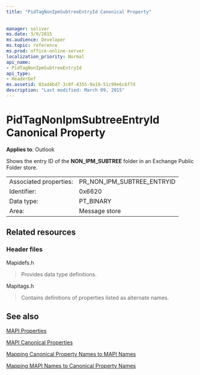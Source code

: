 ```yaml
---
title: "PidTagNonIpmSubtreeEntryId Canonical Property"
 
 
manager: soliver
ms.date: 3/9/2015
ms.audience: Developer
ms.topic: reference
ms.prod: office-online-server
localization_priority: Normal
api_name:
- PidTagNonIpmSubtreeEntryId
api_type:
- HeaderDef
ms.assetid: 03ad4bd7-3c0f-4355-9a19-51c99e6c6f7d
description: "Last modified: March 09, 2015"
---
```


# PidTagNonIpmSubtreeEntryId Canonical Property

  
  
**Applies to**: Outlook 
  
Shows the entry ID of the **NON_IPM_SUBTREE** folder in an Exchange Public Folder store. 
  
|||
|:-----|:-----|
|Associated properties:  <br/> |PR_NON_IPM_SUBTREE_ENTRYID  <br/> |
|Identifier:  <br/> |0x6620  <br/> |
|Data type:  <br/> |PT_BINARY  <br/> |
|Area:  <br/> |Message store  <br/> |
   
## Related resources

### Header files

Mapidefs.h
  
> Provides data type definitions.
    
Mapitags.h
  
> Contains definitions of properties listed as alternate names.
    
## See also



[MAPI Properties](mapi-properties.md)
  
[MAPI Canonical Properties](mapi-canonical-properties.md)
  
[Mapping Canonical Property Names to MAPI Names](mapping-canonical-property-names-to-mapi-names.md)
  
[Mapping MAPI Names to Canonical Property Names](mapping-mapi-names-to-canonical-property-names.md)

